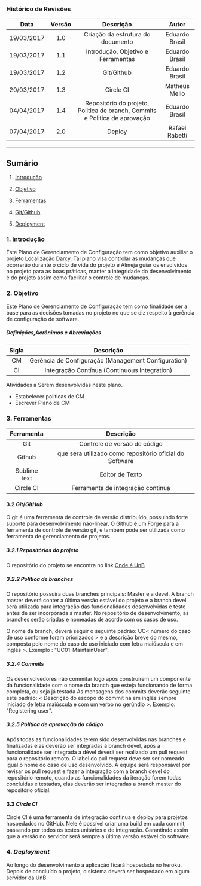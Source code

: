 ### Histórico de Revisões

| Data | Versão | Descrição | Autor |
|:----:|:------:|:---------:|:-----:|
|19/03/2017| 1.0 | Criação da estrutura do documento | Eduardo Brasil |
|19/03/2017| 1.1 | Introdução, Objetivo e Ferramentas | Eduardo Brasil |
|19/03/2017| 1.2 | Git/Github | Eduardo Brasil |
|20/03/2017| 1.3 | Circle CI | Matheus Mello |
|04/04/2017| 1.4 | Repositório do projeto, Politica de branch, Commits e Politica de aprovação| Eduardo Brasil |
|07/04/2017| 2.0 | Deploy | Rafael Rabetti |

***

## Sumário
1.   [Introdução](#1-introdução)

2.   [Objetivo](#2-objetivo)

3.   [Ferramentas](#3-Ferramentas)

4.   [Git/Github](#4-Git/Github)

5.   [Deployment](#5-Deployment)



### 1. Introdução

Este Plano de Gerenciamento de Configuração tem como objetivo auxiliar o projeto Localização Darcy. Tal plano visa controlar as mudanças que ocorrerão durante o ciclo de vida do projeto e Almeja guiar os envolvidos no projeto para as boas práticas, manter a integridade do desenvolvimento e do projeto assim como facilitar o controle de mudanças.

### 2. Objetivo

Este Plano de Gerenciamento de Configuração tem como finalidade ser a base para as decisões tomadas no projeto no que se diz respeito à gerência de configuração de software.

##### Definições,Acrônimos e Abreviações 

| Sigla | Descrição |
|:----:|:------:|
|CM|	Gerência de Configuração (Management Configuration)|
|CI|	Integração Contínua (Continuous Integration)|

Atividades a Serem desenvolvidas neste plano.

 * Estabelecer politicas de CM
 * Escrever Plano de CM

### 3. Ferramentas   

| Ferramenta | Descrição |
|:----:|:------:|
|Git|	Controle de versão de código|
|Github| que sera utilizado como repositório oficial do Software|
|Sublime text| 	Editor de Texto|
|Circle CI|	Ferramenta de integração continua|


#### 3.2 _Git_/_GitHub_  

O git é uma ferramenta de controle de versão distribuído, possuindo forte suporte para desenvolvimento não-linear.
O Github é um Forge para a ferramenta de controle de versão git, e também pode ser utilizada como ferramenta de gerenciamento de projetos.

##### 3.2.1 Repositórios do projeto

O repositório do projeto se encontra no link [Onde é UnB](https://github.com/fga-gpp-mds/2017.1-OndeE-UnB)

##### 3.2.2 Política de _branches_

O repositório possuira duas branches principais: Master e a devel. A branch master deverá conter a última versão estável do projeto e a branch devel será utilizada para integração das funcionalidades desenvolvidas e teste antes de ser incorporada à master.
No repositório de desenvolvimento, as branches serão criadas e nomeadas de acordo com os casos de uso.

O nome da branch, deverá seguir o seguinte padrão:
UC< número do caso de uso conforme foram priorizados > e a descrição breve do mesmo, composta pelo nome do caso de uso iniciado com letra maiúscula e em inglês >.
Exemplo : "UC01-MaintainUser".

##### 3.2.4 Commits

Os desenvolvedores irão commitar logo após construirem um componente da funcionalidade com o nome da branch que esteja funcionando de forma completa, ou seja já testada
As mensagens dos commits deverão seguinte este padrão: < Descrição do escopo do commit na em inglês sempre iniciado de letra maiúscula e com um verbo no gerúndio >. Exemplo: "Registering user".

##### 3.2.5 Política de aprovação do código

Após todas as funcionalidades terem sido desenvolvidas nas branches e finalizadas elas deverão ser integradas à branch devel, após a funcionalidade ser integrada a dével deverá ser realizado um pull request para o repositório remoto. O label do pull request deve ser ser nomeado igual o nome do caso de uso desenvolvido.
A equipe será responsável por revisar os pull request e fazer a integração com a branch devel do repositório remoto, quando as funcionalidades da iteração forem todas concluidas e testadas, elas deverão ser integradas a branch master do repositório oficial.


#### 3.3 _Circle CI_  

Circle CI é uma ferramenta de integração contínua e deploy para projetos hospedados no GitHub. Nele é possível criar uma build em cada commit, passando por todos os testes unitários e de integração. Garantindo assim que a versão no servidor será sempre a última versão estável do software.

### 4. _Deployment_  

Ao longo do desenvolvimento a aplicação ficará hospedada no heroku. Depois de concluído o projeto, o sistema deverá ser hospedado em algum servidor da UnB.